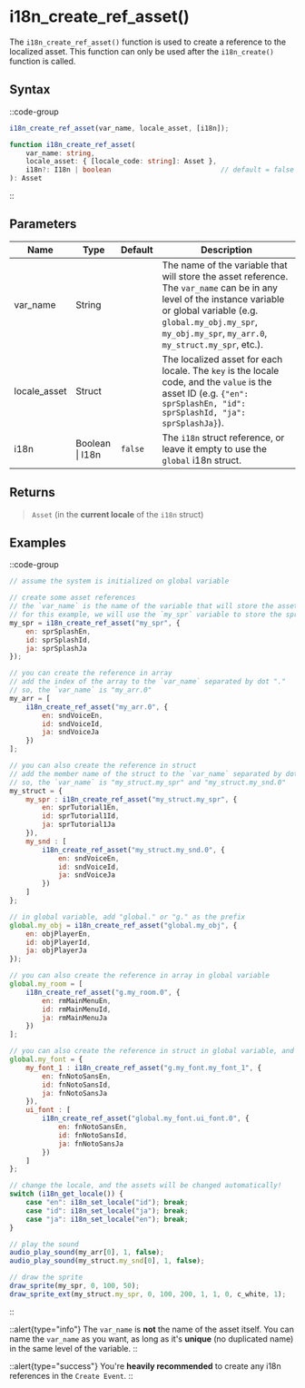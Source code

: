 # i18n_create_ref_asset()

The `i18n_create_ref_asset()` function is used to create a reference to the localized asset. This function can only be used after the `i18n_create()` function is called.

## Syntax

::code-group
```js [Usage]
i18n_create_ref_asset(var_name, locale_asset, [i18n]);
```

```ts [Signature]
function i18n_create_ref_asset(
    var_name: string,
    locale_asset: { [locale_code: string]: Asset },
    i18n?: I18n | boolean                           // default = false (using global i18n struct)
): Asset
```
::

## Parameters

| Name         | Type              | Default      | Description |
|--------------|-------------------|--------------|-------------|
| var_name     | String            |              | The name of the variable that will store the asset reference. The `var_name` can be in any level of the instance variable or global variable (e.g. `global.my_obj.my_spr`, `my_obj.my_spr`, `my_arr.0`, `my_struct.my_spr`, etc.). |
| locale_asset | Struct            |              | The localized asset for each locale. The `key` is the locale code, and the `value` is the asset ID (e.g. `{"en": sprSplashEn, "id": sprSplashId, "ja": sprSplashJa}`). |
| i18n         | Boolean \| I18n | `false`      | The `i18n` struct reference, or leave it empty to use the `global` i18n struct. |

## Returns

> `Asset` (in the **current locale** of the `i18n` struct)

## Examples

::code-group
```js [Create Event]
// assume the system is initialized on global variable

// create some asset references
// the `var_name` is the name of the variable that will store the asset reference
// for this example, we will use the `my_spr` variable to store the sprite reference
my_spr = i18n_create_ref_asset("my_spr", {
    en: sprSplashEn,
    id: sprSplashId,
    ja: sprSplashJa
});

// you can create the reference in array
// add the index of the array to the `var_name` separated by dot "."
// so, the `var_name` is "my_arr.0"
my_arr = [
    i18n_create_ref_asset("my_arr.0", {
        en: sndVoiceEn,
        id: sndVoiceId,
        ja: sndVoiceJa
    })
];

// you can also create the reference in struct
// add the member name of the struct to the `var_name` separated by dot "." 
// so, the `var_name` is "my_struct.my_spr" and "my_struct.my_snd.0"
my_struct = {
    my_spr : i18n_create_ref_asset("my_struct.my_spr", {
        en: sprTutorial1En,
        id: sprTutorial1Id,
        ja: sprTutorial1Ja
    }),
    my_snd : [
        i18n_create_ref_asset("my_struct.my_snd.0", {
            en: sndVoiceEn,
            id: sndVoiceId,
            ja: sndVoiceJa
        })
    ]
};

// in global variable, add "global." or "g." as the prefix
global.my_obj = i18n_create_ref_asset("global.my_obj", {
    en: objPlayerEn,
    id: objPlayerId,
    ja: objPlayerJa
});

// you can also create the reference in array in global variable
global.my_room = [
    i18n_create_ref_asset("g.my_room.0", {
        en: rmMainMenuEn,
        id: rmMainMenuId,
        ja: rmMainMenuJa
    })
];

// you can also create the reference in struct in global variable, and even nested struct in global struct!
global.my_font = {
    my_font_1 : i18n_create_ref_asset("g.my_font.my_font_1", {
        en: fnNotoSansEn,
        id: fnNotoSansId,
        ja: fnNotoSansJa
    }),
    ui_font : [
        i18n_create_ref_asset("global.my_font.ui_font.0", {
            en: fnNotoSansEn,
            id: fnNotoSansId,
            ja: fnNotoSansJa
        })
    ]
};
```

```js [Key Pressed - Space]
// change the locale, and the assets will be changed automatically!
switch (i18n_get_locale()) {
    case "en": i18n_set_locale("id"); break;
    case "id": i18n_set_locale("ja"); break;
    case "ja": i18n_set_locale("en"); break;
}
```

```js [Key Pressed - Enter]
// play the sound
audio_play_sound(my_arr[0], 1, false);
audio_play_sound(my_struct.my_snd[0], 1, false);
```

```js [Draw Event]
// draw the sprite
draw_sprite(my_spr, 0, 100, 50);
draw_sprite_ext(my_struct.my_spr, 0, 100, 200, 1, 1, 0, c_white, 1);
```
::

::alert{type="info"}
The `var_name` is **not** the name of the asset itself. You can name the `var_name` as you want, as long as it's **unique** (no duplicated name) in the same level of the variable.
::

::alert{type="success"}
You're **heavily recommended** to create any i18n references in the `Create Event`.
::
